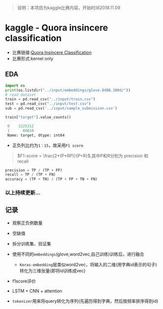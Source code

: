 > 说明：本项目为kaggle比赛内容，开始时间2018.11.09

# kaggle - Quora insincere classification
- 比赛链接:[Quora Insincere Classification](https://www.kaggle.com/c/quora-insincere-questions-classification)
- 比赛形式:kernel only


## EDA

```python
import os
print(os.listdir("../input/embeddings/glove.840B.300d/"))
# read dataset
train = pd.read_csv("../input/train.csv")
test = pd.read_csv("../input/test.csv")
sub = pd.read_csv('../input/sample_submission.csv')

train["target"].value_counts()
```
```python
 0    1225312
 1      80810
 Name: target, dtype: int64
```
- 正负列比约为`1：15`，故采用`F1 score`


> $F1-score = \frac{2*(P*RP)}{P+R}$,其中P和R分别为 precision 和 recall


```python
precision = TP / (TP + FP)
recall = TP / (TP + FN)
accuracy = (TP + TN) / (TP + FP + TN + FN)
```



### 以上持续更新...

## 记录
- 观察正负例数量
- 空缺值
- 拆分训练集、验证集
- 使用不同的`embeddings`(glove,word2vec,自己训练)训练后，进行融合
    - `Keras-embedding`层类似word2vec，将输入的二维(用字典id表示的句子)转化为三维张量(即将id训练成vec)
- f1score评价

- LSTM + CNN + attention

- `tokenizer`用来将query转化为序列(先遍历得到字典，然后按频率排序得到id)